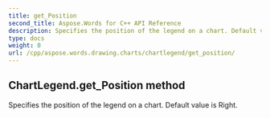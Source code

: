 ```yaml
---
title: get_Position
second_title: Aspose.Words for C++ API Reference
description: Specifies the position of the legend on a chart. Default value is Right. 
type: docs
weight: 0
url: /cpp/aspose.words.drawing.charts/chartlegend/get_position/
---
```

## ChartLegend.get_Position method


Specifies the position of the legend on a chart. Default value is Right. 

